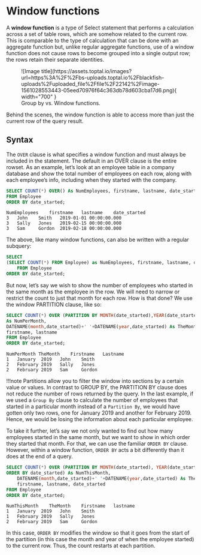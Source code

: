 # Window functions

A **window function** is a type of Select statement that performs a calculation across a set of table rows, which
are somehow related to the current row. This is comparable to the type of calculation that can be done with an aggregate 
function but, unlike regular aggregate functions, use of a window function does not cause rows to 
become grouped into a single output row; the rows retain their separate identities. 

<figure markdown>
  ![Image title](https://assets.toptal.io/images?url=https%3A%2F%2Fbs-uploads.toptal.io%2Fblackfish-uploads%2Fuploaded_file%2Ffile%2F22142%2Fimage-1561028553443-05eed70976f64c363db78d603cba17d6.png){ width="700" }
  <figcaption>Group by vs. Window functions.</figcaption>
</figure>

Behind the scenes, the window function is able to access more than just the current row of the query result.

## Syntax

The `OVER` clause is what specifies a window function and must always be included in the statement. 
The default in an OVER clause is the entire rowset. As an example, let’s look at an employee table in a 
company database and show the total number of employees on each row, along with each employee’s info, 
including when they started with the company.

```sql
SELECT COUNT(*) OVER() As NumEmployees, firstname, lastname, date_started
FROM Employee
ORDER BY date_started;
```
```
NumEmployees	firstname	lastname	date_started
3	John	Smith	2019-01-01 00:00:00.000
3	Sally	Jones	2019-02-15 00:00:00.000
3	Sam	    Gordon	2019-02-18 00:00:00.000
```

The above, like many window functions, can also be written with a regular subquery:

```sql
SELECT
(SELECT COUNT(*) FROM Employee) as NumEmployees, firstname, lastname, date_started
    FROM Employee
ORDER BY date_started;
```

But now, let’s say we wish to show the number of employees who started in the same month as the 
employee in the row. We will need to narrow or restrict the count to just that month for each row. 
How is that done? We use the window PARTITION clause, like so:

```sql
SELECT COUNT(*) OVER (PARTITION BY MONTH(date_started),YEAR(date_started)) 
As NumPerMonth, 
DATENAME(month,date_started)+' '+DATENAME(year,date_started) As TheMonth,
firstname, lastname
FROM Employee
ORDER BY date_started;
```

```
NumPerMonth	TheMonth	Firstname	Lastname
1	January  2019	John	Smith
2	February 2019	Sally	Jones
2	February 2019	Sam	    Gordon
```

!!!note 
    Partitions allow you to filter the window into sections by a certain value or values. In contrast to
    GROUP BY, the PARTITION BY clause does not reduce the number of rows returned by the query. In the last
    example, if we used a `Group By` clause to calculate the number of employees that started in a particular month
    instead of a `Partition By`, we would have gotten only two rows, one for January 2019 and another for February 2019.
    Hence, we would be losing the information about each particular employee.

To take it further, let’s say we not only wanted to find out how many employees started in the 
same month, but we want to show in which order they started that month. For that, we can use the 
familiar `ORDER BY` clause. However, within a window function, `ORDER BY` acts a bit differently than 
it does at the end of a query.

```sql
SELECT COUNT(*) OVER (PARTITION BY MONTH(date_started), YEAR(date_started) 
ORDER BY date_started) As NumThisMonth,
    DATENAME(month,date_started)+' '+DATENAME(year,date_started) As TheMonth,
    firstname, lastname, date_started
FROM Employee
ORDER BY date_started;
```
```
NumThisMonth	TheMonth	Firstname	lastname
1	January  2019	John	Smith
1	February 2019	Sally	Jones
2	February 2019	Sam	    Gordon
```

In this case, `ORDER BY` modifies the window so that it goes from the start of the partition 
(in this case the month and year of when the employee started) to the current row. Thus, the count 
restarts at each partition.
